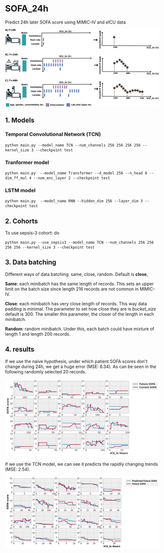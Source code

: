 # SOFA_24h
Predict 24h later SOFA score using MIMIC-IV and eICU data 

![Schematic](./images/schematic.png)

## 1. Models 
### Temporal Convolutional Network (TCN)

	python main.py --model_name TCN --num_channels 256 256 256 256 --kernel_size 3 --checkpoint test 

### Tranformer model 

	python main.py  --model_name Transformer --d_model 256 --n_head 8 --dim_ff_mul 4 --num_enc_layer 2 --checkpoint test

### LSTM model 
	python main.py  --model_name RNN --hidden_dim 256 --layer_dim 3 --checkpoint test


## 2. Cohorts 
To use sepsis-3 cohort: do 

	python main.py --use_sepsis3 --model_name TCN --num_channels 256 256 256 256 --kernel_size 3 --checkpoint test

## 3. Data batching 

Different ways of data batching: same, close, random. Default is **close**, 

**Same**: each minibatch has the same length of records. This sets an upper limit on the batch size since length 216 records are not common in MIMIC-IV. 

**Close**: each minibatch has very close length of records. This way data padding is minimal. The parameter to set how close they are is *bucket_size* default is 300. The smaller this parameter, the closer of the length in each minibatch. 

**Random**: random minibatch. Under this, each batch could have mixture of length 1 and length 200 records. 

## 4. results

If we use the naive hypothesis, under which patient SOFA scores don't change during 24h, we get a huge error (MSE: 6.34). As can be seen in the following randomly selected 20 records. 

![h1](./images/h1.png)

If we use the TCN model, we can see it predicts the rapidly changing trends (MSE: 2.54). 

![h2](./images/h2.png)



